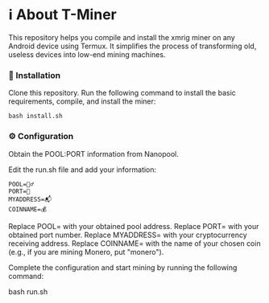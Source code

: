 # ℹ️ About T-Miner

This repository helps you compile and install the xmrig miner on any Android device using Termux. It simplifies the process of transforming old, useless devices into low-end mining machines.

### 🚀 Installation

Clone this repository.
Run the following command to install the basic requirements, compile, and install the miner:

    bash install.sh

### ⚙️ Configuration

Obtain the POOL:PORT information from Nanopool.

Edit the run.sh file and add your information:


    POOL=🏊‍♂️
    PORT=🔢
    MYADDRESS=📬
    COINNAME=💰

Replace POOL= with your obtained pool address.
Replace PORT= with your obtained port number.
Replace MYADDRESS= with your cryptocurrency receiving address.
Replace COINNAME= with the name of your chosen coin (e.g., if you are mining Monero, put "monero").

Complete the configuration and start mining by running the following command:

bash run.sh
